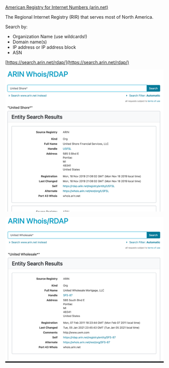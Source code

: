 [American Registry for Internet Numbers (arin.net)](https://www.arin.net/)

The Regional Internet Registry (RIR) that serves most of North America.

Search by:

- Organization Name (use wildcards!)
- Domain name(s)
- IP address or IP address block
- ASN

[https://search.arin.net/rdap/](https://search.arin.net/rdap/)


![](../../../_attachments/ARIN.png)

![](../../../_attachments/ARIN-1.png)
